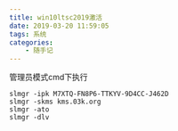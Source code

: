 ```yaml
---
title: win10ltsc2019激活
date: 2019-03-20 11:59:05
tags: 系统
categories: 
    - 随手记
---
```

管理员模式cmd下执行
```
slmgr -ipk M7XTQ-FN8P6-TTKYV-9D4CC-J462D
slmgr -skms kms.03k.org
slmgr -ato
slmgr -dlv
```